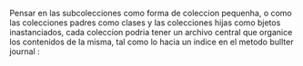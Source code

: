 Pensar en las subcolecciones como forma de coleccion pequenha, o como las colecciones padres como clases y las colecciones hijas como bjetos inastanciados, cada coleccion podria tener un archivo central que organice los contenidos de la misma, tal como lo hacia un indice en el metodo bullter journal
:
